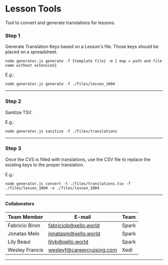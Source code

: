 # Lesson Tools

Tool to convert and generate translations for lessons.

### Step 1
Generate Translation Keys based on a Lesson's file. Those keys should be placed on a spreadsheet.

```
node generator.js generate -f {template file} -m { map = path and file name without extension}
```
E.g.:
```
node generator.js generate -f ./files/lesson_1004
```

----

### Step 2
Sanitize TSV.

E.g.:
```
node generator.js sanitize -f ./files/translations
```

----

### Step 3
Once the CVS is filled with translations, use the CSV file to replace the existing keys to the proper translation. 

E.g.:
```
node generator.js convert -t ./files/translations.tsv -f ./files/lesson_1004 -o ./files/lesson_1004
```


----

#### Collaborators
| Team Member | E-mail | Team |
|---|---|---|
| Fabricio Biron | fabriciob@xello.world | Spark |
| Jonatas Melo | jonatasm@xello.world | Spark |
| Lily Beaul | lilyb@xello.world | Spark |
| Wesley Francis | wesleyf@careercruising.com | Xedi |

----